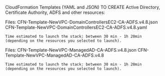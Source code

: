 CloudFormation Templates (YAML and JSON) TO CREATE Active Directory, Certificate Authority, ADFS and other resources:

Files:
    CFN-Template-NewVPC-DomainControllersEC2-CA-ADFS.v4.8.json
    CFN-Template-NewVPC-DomainControllersEC2-CA-ADFS.v4.8.yaml

    Time estimated to launch the stack: between 30 min - 1h 20min (depending on the resources you selected to launch).

Files: 
    CFN-Template-NewVPC-ManagedAD-CA-ADFS.v4.8.json
    CFN-Template-NewVPC-ManagedAD-CA-ADFS.v4.8

    Time estimated to launch the stack: between 30 min - 1h 20min (depending on the resources you selected to launch).


